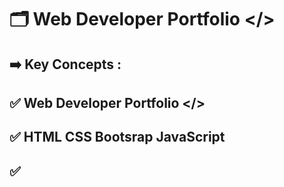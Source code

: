 # 🗂️ Web Developer Portfolio </>
## ➡️ Key Concepts :
## ✅ Web Developer Portfolio </>
## ✅ HTML CSS Bootsrap JavaScript
## ✅ 
